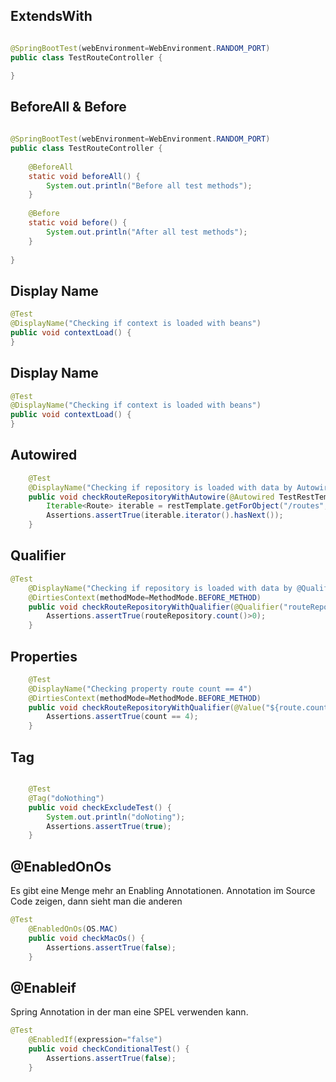 

## ExtendsWith 

```java

@SpringBootTest(webEnvironment=WebEnvironment.RANDOM_PORT)
public class TestRouteController {

}

```

## BeforeAll & Before 

```java
	
@SpringBootTest(webEnvironment=WebEnvironment.RANDOM_PORT)
public class TestRouteController {
	
	@BeforeAll
    static void beforeAll() {
        System.out.println("Before all test methods");
    }
 
    @Before
    static void before() {
        System.out.println("After all test methods");
    }
	
}

```

## Display Name 

```java
@Test
@DisplayName("Checking if context is loaded with beans")
public void contextLoad() {
}

```

## Display Name 

```java
@Test
@DisplayName("Checking if context is loaded with beans")
public void contextLoad() {
}

```


## Autowired 

```java
	@Test
	@DisplayName("Checking if repository is loaded with data by Autowire")
	public void checkRouteRepositoryWithAutowire(@Autowired TestRestTemplate restTemplate) {
		Iterable<Route> iterable = restTemplate.getForObject("/routes", Iterable.class);
		Assertions.assertTrue(iterable.iterator().hasNext());
	} 

```


## Qualifier 

```java
@Test
	@DisplayName("Checking if repository is loaded with data by @Qualifier")
	@DirtiesContext(methodMode=MethodMode.BEFORE_METHOD)
	public void checkRouteRepositoryWithQualifier(@Qualifier("routeRepository") RouteRepository routeRepository) {
		Assertions.assertTrue(routeRepository.count()>0);
	} 
```


## Properties   

```java
	@Test
	@DisplayName("Checking property route count == 4")
	@DirtiesContext(methodMode=MethodMode.BEFORE_METHOD)
	public void checkRouteRepositoryWithQualifier(@Value("${route.count}") float count) {
		Assertions.assertTrue(count == 4);
	} 

```

## Tag 
```java

	@Test
	@Tag("doNothing")
	public void checkExcludeTest() {
		System.out.println("doNoting");
		Assertions.assertTrue(true);
	} 
```


## @EnabledOnOs 
Es gibt eine Menge mehr an Enabling Annotationen. Annotation im Source Code zeigen, dann sieht man die anderen 

```java
@Test
	@EnabledOnOs(OS.MAC)
	public void checkMacOs() {
		Assertions.assertTrue(false);
	} 

```

## @Enableif 
Spring Annotation in der man eine SPEL verwenden kann. 

```java
@Test
	@EnabledIf(expression="false")
	public void checkConditionalTest() {
		Assertions.assertTrue(false);
	} 

```



